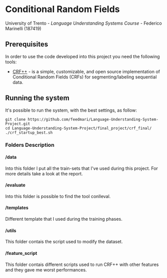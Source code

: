 # Conditional Random Fields

University of Trento - *Language Understanding Systems Course* - Federico Marinelli (187419)

## Prerequisites

In order to use the code developed into this project you need the following tools:

* [CRF++](https://taku910.github.io/crfpp/) - is a simple, customizable, and open source implementation of Conditional Random Fields (CRFs) for segmenting/labeling sequential data.

## Running the system

It's possible to run the system, with the best settings, as follow:
 ```
git clone https://github.com/feedmari/Language-Understanding-System-Project.git
cd Language-Understanding-System-Project/final_project/crf_final/
./crf_startup_best.sh
```

### Folders Description

#### /data
 Into this folder I put all the train-sets that I've used during this project.  For more details take a look at the report.

#### /evaluate

Into this folder is possible to find the tool conlleval.

#### /templates

Different template that I used during the training phases.

#### /utils

This folder contais the script used to modify the dataset.

#### /feature_script
This folder contais different scripts used to run CRF++ with other features and they gave me worst performances.






